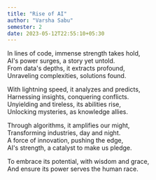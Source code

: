 ```yaml
---
title: "Rise of AI"
author: "Varsha Sabu"
semester: 2
date: 2023-05-12T22:55:10+05:30
---
```


In lines of code, immense strength takes hold,\
AI's power surges, a story yet untold.\
From data's depths, it extracts profound,\
Unraveling complexities, solutions found.

With lightning speed, it analyzes and predicts,\
Harnessing insights, conquering conflicts.\
Unyielding and tireless, its abilities rise,\
Unlocking mysteries, as knowledge allies.

Through algorithms, it amplifies our might,\
Transforming industries, day and night.\
A force of innovation, pushing the edge,\
AI's strength, a catalyst to make us pledge.

To embrace its potential, with wisdom and grace,\
And ensure its power serves the human race.
